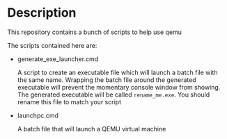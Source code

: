 # Description

This repository contains a bunch of scripts to help use qemu

The scripts contained here are:

* generate_exe_launcher.cmd

  A script to create an executable file which will launch a batch file with the same name.
  Wrapping the batch file around the generated executable will prevent the momentary console window from showing.
  The generated executable will be called `rename_me.exe`.  You should rename this file to match your script

* launchpc.cmd

  A batch file that will launch a QEMU virtual machine
